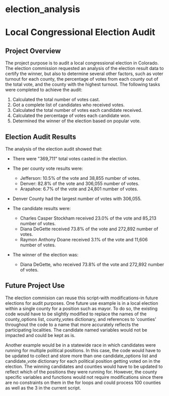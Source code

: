 # election_analysis
# Local Congressional Election Audit
## Project Overview
The project purpose is to audit a local congressional election in Colorado. The election commission requested an analysis of the election result data to certify the winner, but also to determine several other factors, such as voter turnout for each county, the percentage of votes from each county out of the total vote, and the county with the highest turnout. The following tasks were completed to achieve the audit:

1. Calculated the total number of votes cast. 
2. Got a complete list of candidates who received votes. 
3. Calculated the total number of votes each candidate received.
4. Calculated the percentage of votes each candidate won. 
5. Determined the winner of the election based on popular vote.

## Election Audit Results 
The analysis of the election audit showed that: 
- There were "369,711" total votes casted in the election. 

- The per county vote results were:
	- Jefferson: 10.5% of the vote and 38,855 number of votes.
	- Denver: 82.8% of the vote and 306,055 number of votes.
	- Arapahoe: 6.7% of the vote and 24,801 number of votes.

- Denver County had the largest number of votes with 306,055.

- The candidate results were:
	- Charles Casper Stockham received 23.0% of the vote and 85,213 number of votes. 
	- Diana DeGette received 73.8% of the vote and 272,892 number of votes.
	- Raymon Anthony Doane received 3.1% of the vote and 11,606 number of votes. 

- The winner of the election was:
	- Diana DeGette, who received 73.8% of the vote and 272,892 number of votes.

## Future Project Use
The election commision can reuse this script-with modifications-in future elections for audit purposes. One future use example is in a local election within a single county for a position such as mayor. To do so, the existing code would have to be slightly modified to replace the names of the county_options list, county_votes dictionary, and references to 'counties' throughout the code to a name that more accurately reflects the participating localities. The candidate named variables would not be impacted and could be kept as is.

Another example would be in a statewide race in which candidates were running for multiple political positions. In this case, the code would have to be updated to collect and store more than one candidate_options list and candidate_vote dictionary for each political position getting voted on in the election. The winning candidates and counties would have to be updated to reflect which of the positions they were running for. However, the county specific variables and functions would not require modifications since there are no constraints on them in the for loops and could process 100 counties as well as the 3 in the current script.
